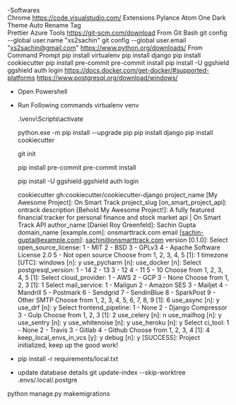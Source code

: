 -Softwares    
	Chrome
	https://code.visualstudio.com/
		Extensions
			Pylance
			Atom One Dark Theme
			Auto Rename Tag		
			Prettier
			Azure Tools
	https://git-scm.com/download
		From Git Bash
			git config --global user.name "xs2sachin"
			git config --global user.email "xs2sachin@gmail.com"
	https://www.python.org/downloads/
		From Command Prompt
			pip install virtualenv
			pip install django
			pip install cookiecutter
			pip install pre-commit
				pre-commit install
			pip install -U ggshield
				ggshield auth login
	https://docs.docker.com/get-docker/#supported-platforms
    https://www.postgresql.org/download/windows/

- Open Powershell
- Run Following commands
    virtualenv venv

    .\venv\Scripts\activate

    python.exe -m pip install --upgrade pip
    pip install django
	pip install cookiecutter

    git init

	pip install pre-commit
	pre-commit install	

	pip install -U ggshield
	ggshield auth login	

    cookiecutter gh:cookiecutter/cookiecutter-django
        project_name [My Awesome Project]:              On Smart Track
        project_slug [on_smart_project_api]:            ontrack
        description [Behold My Awesome Project!]:       A fully featured financial tracker for personal finance and stock market api | On Smart Track API
        author_name [Daniel Roy Greenfeld]:             Sachin Gupta
        domain_name [example.com]: onsmarttrack.com
        email [sachin-gupta@example.com]:               sachin@onsmarttrack.com
        version [0.1.0]:
        Select open_source_license:
        1 - MIT
        2 - BSD
        3 - GPLv3
        4 - Apache Software License 2.0
        5 - Not open source
        Choose from 1, 2, 3, 4, 5 [1]:                  1
        timezone [UTC]:
        windows [n]:                                    y
        use_pycharm [n]:
        use_docker [n]:
        Select postgresql_version:
        1 - 14
        2 - 13
        3 - 12
        4 - 11
        5 - 10
        Choose from 1, 2, 3, 4, 5 [1]:
        Select cloud_provider:
        1 - AWS
        2 - GCP
        3 - None
        Choose from 1, 2, 3 [1]:                        1
        Select mail_service:
        1 - Mailgun
        2 - Amazon SES
        3 - Mailjet
        4 - Mandrill
        5 - Postmark
        6 - Sendgrid
        7 - SendinBlue
        8 - SparkPost
        9 - Other SMTP
        Choose from 1, 2, 3, 4, 5, 6, 7, 8, 9 [1]:      6
        use_async [n]:                                  y
        use_drf [n]:                                    y
        Select frontend_pipeline:
        1 - None
        2 - Django Compressor
        3 - Gulp
        Choose from 1, 2, 3 [1]:                        2
        use_celery [n]:                                 n
        use_mailhog [n]:                                y
        use_sentry [n]:                                 y
        use_whitenoise [n]:                             y
        use_heroku [n]:                                 y
        Select ci_tool:
        1 - None
        2 - Travis
        3 - Gitlab
        4 - Github
        Choose from 1, 2, 3, 4 [1]:                     4
        keep_local_envs_in_vcs [y]:                     y
        debug [n]:                                      y
        [SUCCESS]: Project initialized, keep up the good work!

- pip install -r requirements/local.txt
- update database details
    git update-index --skip-worktree .envs/.local/.postgre

python manage.py makemigrations

